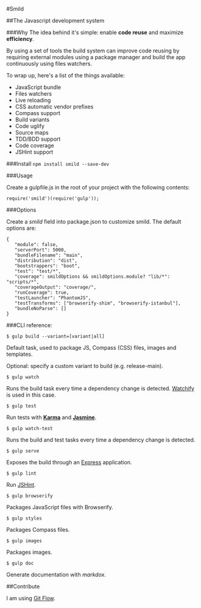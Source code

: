 #Smild

##The Javascript development system

###Why
The idea behind it's simple: enable **code reuse** and maximize **efficiency**.

By using a set of tools the build system can improve code reusing by requiring external modules using a package manager and build the app continuously using files watchers.

To wrap up, here's a list of the things available:

* JavaScript bundle
* Files watchers
* Live reloading
* CSS automatic vendor prefixes
* Compass support
* Build variants
* Code uglify
* Source maps
* TDD/BDD support
* Code coverage
* JSHint support

###Install
`npm install smild --save-dev`

###Usage

Create a gulpfile.js in the root of your project with the following contents:

`require('smild')(require('gulp'));`

###Options

Create a _smild_ field into package.json to customize smild. The default options are:

    {
  	   "module": false,
       "serverPort": 5000,
       "bundleFilename": "main",
       "distribution": "dist",
       "bootstrappers": "boot",
       "test": "test/*",
       "coverage": smildOptions && smildOptions.module? "lib/*": "scripts/*",
       "coverageOutput": "coverage/",
       "runCoverage": true,
       "testLauncher": "PhantomJS",
       "testTransforms": ["browserify-shim", "browserify-istanbul"],
       "bundleNoParse": []
    }

###CLI reference:

`$ gulp build --variant=[variant|all]`

Default task, used to package JS, Compass (CSS) files, images and templates.

Optional: specify a custom variant to build (e.g. release-main).

`$ gulp watch`

Runs the build task every time a dependency change is detected. [Watchify](https://github.com/substack/watchify) is used in this case.

`$ gulp test`

Run tests with **[Karma](https://github.com/karma-runner/karma)** and **[Jasmine](http://jasmine.github.io/2.0/introduction.html)**.

`$ gulp watch-test`

Runs the build and test tasks every time a dependency change is detected.

`$ gulp serve`

Exposes the build through an [Express](http://expressjs.com/) application.

`$ gulp lint`

Run [JSHint](http://www.jshint.com/).

`$ gulp browserify`

Packages JavaScript files with Browserify.

`$ gulp styles`

Packages Compass files.

`$ gulp images`

Packages images.

`$ gulp doc`

Generate documentation with *markdox*.

##Contribute

I am using [Git Flow](https://github.com/nvie/gitflow).